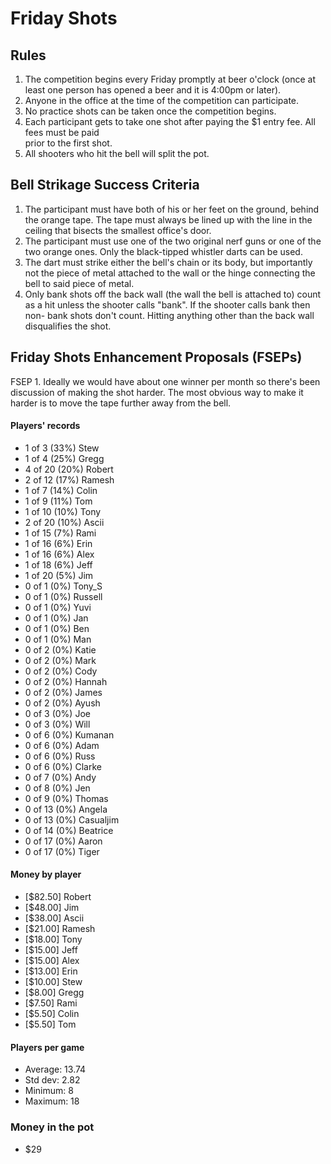 Friday Shots
=============

Rules
-----
1. The competition begins every Friday promptly at beer o'clock (once at least one person has opened a beer and it is 4:00pm or later).
2. Anyone in the office at the time of the competition can participate.
3. No practice shots can be taken once the competition begins.
4. Each participant gets to take one shot after paying the $1 entry fee. All fees must be paid  
   prior to the first shot.
5. All shooters who hit the bell will split the pot.


Bell Strikage Success Criteria
------------------------------
1. The participant must have both of his or her feet on the ground, behind the
   orange tape. The tape must always be lined up with the line in the ceiling
   that bisects the smallest office's door.
2. The participant must use one of the two original nerf guns or one of the two orange ones.
   Only the black-tipped whistler darts can be used.
3. The dart must strike either the bell's chain or its body, but importantly not
   the piece of metal attached to the wall or the hinge connecting the bell to
   said piece of metal.
4. Only bank shots off the back wall (the wall the bell is attached to) count as
   a hit unless the shooter calls "bank". If the shooter calls bank then non-
   bank shots don't count. Hitting anything other than the back wall disqualifies
   the shot.


Friday Shots Enhancement Proposals (FSEPs)
------------------------------------------
FSEP 1. Ideally we would have about one winner per month so there's been discussion
   of making the shot harder. The most obvious way to make it harder is to
   move the tape further away from the bell.

####  Players' records  ####
* 1 of 3 (33%) Stew
* 1 of 4 (25%) Gregg
* 4 of 20 (20%) Robert
* 2 of 12 (17%) Ramesh
* 1 of 7 (14%) Colin
* 1 of 9 (11%) Tom
* 1 of 10 (10%) Tony
* 2 of 20 (10%) Ascii
* 1 of 15 (7%) Rami
* 1 of 16 (6%) Erin
* 1 of 16 (6%) Alex
* 1 of 18 (6%) Jeff
* 1 of 20 (5%) Jim
* 0 of 1 (0%) Tony_S
* 0 of 1 (0%) Russell
* 0 of 1 (0%) Yuvi
* 0 of 1 (0%) Jan
* 0 of 1 (0%) Ben
* 0 of 1 (0%) Man
* 0 of 2 (0%) Katie
* 0 of 2 (0%) Mark
* 0 of 2 (0%) Cody
* 0 of 2 (0%) Hannah
* 0 of 2 (0%) James
* 0 of 2 (0%) Ayush
* 0 of 3 (0%) Joe
* 0 of 3 (0%) Will
* 0 of 6 (0%) Kumanan
* 0 of 6 (0%) Adam
* 0 of 6 (0%) Russ
* 0 of 6 (0%) Clarke
* 0 of 7 (0%) Andy
* 0 of 8 (0%) Jen
* 0 of 9 (0%) Thomas
* 0 of 13 (0%) Angela
* 0 of 13 (0%) Casualjim
* 0 of 14 (0%) Beatrice
* 0 of 17 (0%) Aaron
* 0 of 17 (0%) Tiger

#### Money by player  ####
* [$82.50] Robert
* [$48.00] Jim
* [$38.00] Ascii
* [$21.00] Ramesh
* [$18.00] Tony
* [$15.00] Jeff
* [$15.00] Alex
* [$13.00] Erin
* [$10.00] Stew
* [$8.00] Gregg
* [$7.50] Rami
* [$5.50] Colin
* [$5.50] Tom

#### Players per game  ####
* Average: 13.74
* Std dev: 2.82
* Minimum: 8
* Maximum: 18

### Money in the pot ###
* $29